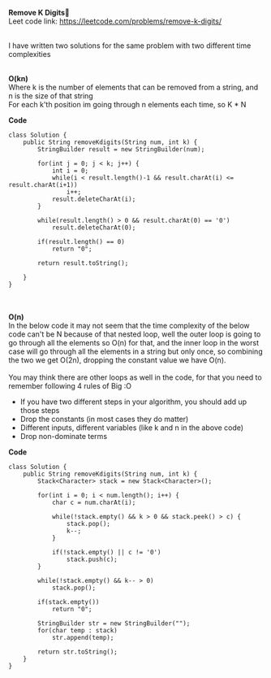 **Remove K Digits💼**<br>
Leet code link: https://leetcode.com/problems/remove-k-digits/ <br><br>

I have written two solutions for the same problem with two different time complexities <br><br>

**O(kn)**<br>
Where k is the number of elements that can be removed from a string, and n is the size of that string<br>
For each k'th position im going through n elements each time, so K * N <br>

**Code**<br>
```
class Solution {
    public String removeKdigits(String num, int k) {
        StringBuilder result = new StringBuilder(num);
        
        for(int j = 0; j < k; j++) {
            int i = 0;
            while(i < result.length()-1 && result.charAt(i) <= result.charAt(i+1)) 
                i++;
            result.deleteCharAt(i);
        }
        
        while(result.length() > 0 && result.charAt(0) == '0')
            result.deleteCharAt(0);
        
        if(result.length() == 0) 
            return "0";
        
        return result.toString();
        
    }
}
```
<br><br>
**O(n)**<br>
In the below code it may not seem that the time complexity of the below code can't be N because of that nested loop, well the outer loop is going to go through all the 
elements so O(n) for that, and the inner loop in the worst case will go through all the elements in a string but only once, so combining the two we get 
O(2n), dropping the constant value we have O(n). <br><br> 
You may think there are other loops as well in the code, for that you need to remember following 4 rules of Big :O <br>
- If you have two different steps in your algorithm, you should add up those steps
- Drop the constants (in most cases they do matter)
- Different inputs, different variables (like k and n in the above code)
- Drop non-dominate terms


**Code** <br>
```
class Solution {
    public String removeKdigits(String num, int k) {
        Stack<Character> stack = new Stack<Character>();
        
        for(int i = 0; i < num.length(); i++) {
            char c = num.charAt(i);
            
            while(!stack.empty() && k > 0 && stack.peek() > c) {
                stack.pop();
                k--;
            }
            
            if(!stack.empty() || c != '0') 
                stack.push(c);
        }
        
        while(!stack.empty() && k-- > 0)
            stack.pop();
        
        if(stack.empty()) 
            return "0";
        
        StringBuilder str = new StringBuilder("");
        for(char temp : stack) 
            str.append(temp);
        
        return str.toString();
    }
}
```
